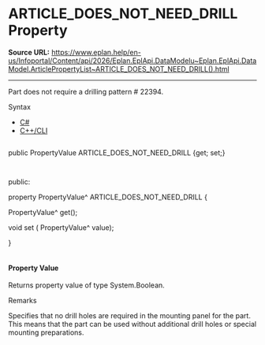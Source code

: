 # ARTICLE_DOES_NOT_NEED_DRILL Property

**Source URL:** https://www.eplan.help/en-us/Infoportal/Content/api/2026/Eplan.EplApi.DataModelu~Eplan.EplApi.DataModel.ArticlePropertyList~ARTICLE_DOES_NOT_NEED_DRILL().html

---

Part does not require a drilling pattern # 22394.

Syntax

- [C#](#i-syntax-CS)
- [C++/CLI](#i-syntax-CPP2005)

```
```
public PropertyValue ARTICLE_DOES_NOT_NEED_DRILL {get; set;}
```
```

```
```
public:

property PropertyValue^ ARTICLE_DOES_NOT_NEED_DRILL {

   PropertyValue^ get();

   void set (    PropertyValue^ value);

}
```
```

#### Property Value

Returns property value of type System.Boolean.

Remarks

Specifies that no drill holes are required in the mounting panel for the part. This means that the part can be used without additional drill holes or special mounting preparations.
